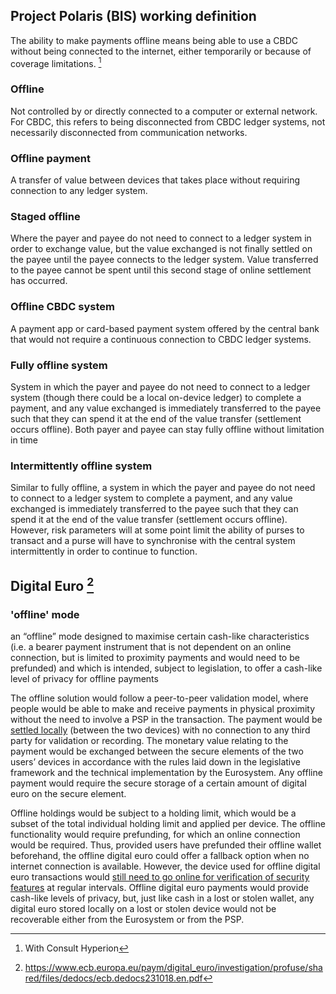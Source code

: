 ## Project Polaris (BIS) working definition
The ability to make payments offline means being able to use a CBDC without being connected to the internet, either temporarily or because of coverage limitations. 
[^1]

### Offline
Not controlled by or directly connected to a computer or external network. For 
CBDC, this refers to being disconnected from CBDC ledger systems, not 
necessarily disconnected from communication networks.

### Offline payment
A transfer of value between devices that takes place without requiring 
connection to any ledger system.

### Staged offline
Where the payer and payee do not need to connect to a ledger system in order 
to exchange value, but the value exchanged is not finally settled on the payee 
until the payee connects to the ledger system. Value transferred to the payee 
cannot be spent until this second stage of online settlement has occurred.

### Offline CBDC system
A payment app or card-based payment system offered by the central bank that 
would not require a continuous connection to CBDC ledger systems.

### Fully offline system
System in which the payer and payee do not need to connect to a ledger system
(though there could be a local on-device ledger) to complete a payment, and 
any value exchanged is immediately transferred to the payee such that they can 
spend it at the end of the value transfer (settlement occurs offline). Both payer 
and payee can stay fully offline without limitation in time

### Intermittently offline system
Similar to fully offline, a system in which the payer and payee do not need to 
connect to a ledger system to complete a payment, and any value exchanged is 
immediately transferred to the payee such that they can spend it at the end of 
the value transfer (settlement occurs offline). However, risk parameters will at 
some point limit the ability of purses to transact and a purse will have to 
synchronise with the central system intermittently in order to continue to 
function.

## Digital Euro [^2]

### 'offline' mode
an “offline” mode designed to maximise certain cash-like characteristics (i.e. a 
bearer payment instrument that is not dependent on an online connection, but is 
limited to proximity payments and would need to be prefunded) and which is 
intended, subject to legislation, to offer a cash-like level of privacy for offline 
payments

The offline solution would follow a peer-to-peer validation model, where people
would be able to make and receive payments in physical proximity without the need 
to involve a PSP in the transaction. The payment would be <u>settled locally</u> (between 
the two devices) with no connection to any third party for validation or recording. The 
monetary value relating to the payment would be exchanged between the secure 
elements of the two users’ devices in accordance with the rules laid down in the 
legislative framework and the technical implementation by the Eurosystem. Any 
offline payment would require the secure storage of a certain amount of digital euro on the secure element. 

Offline holdings would be subject to a holding limit, which 
would be a subset of the total individual holding limit and applied per device. 
The offline functionality would require prefunding, for which an online connection 
would be required. Thus, provided users have prefunded their offline wallet 
beforehand, the offline digital euro could offer a fallback option when no internet 
connection is available. However, the device used for offline digital euro transactions 
would <u>still need to go online for verification of security features</u> at regular intervals. 
Offline digital euro payments would provide cash-like levels of privacy, but, just like 
cash in a lost or stolen wallet, any digital euro stored locally on a lost or stolen device 
would not be recoverable either from the Eurosystem or from the PSP.

[^1]: With Consult Hyperion
[^2]: https://www.ecb.europa.eu/paym/digital_euro/investigation/profuse/shared/files/dedocs/ecb.dedocs231018.en.pdf
